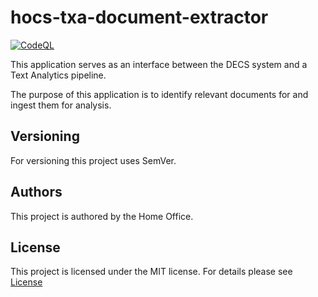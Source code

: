 # hocs-txa-document-extractor

[![CodeQL](https://github.com/UKHomeOffice/hocs-txa-document-extractor/actions/workflows/codeql-analysis.yml/badge.svg)](https://github.com/UKHomeOffice/hocs-txa-document-extractor/actions/workflows/codeql-analysis.yml)

This application serves as an interface between the DECS system and a Text Analytics pipeline.

The purpose of this application is to identify relevant documents for
and ingest them for analysis.

## Versioning

For versioning this project uses SemVer.

## Authors

This project is authored by the Home Office.

## License

This project is licensed under the MIT license. For details please see [License](LICENSE)
